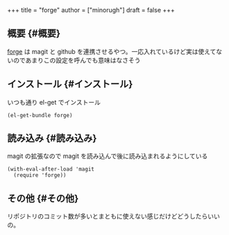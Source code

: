 +++
title = "forge"
author = ["minorugh"]
draft = false
+++

## 概要 {#概要}

[forge](https://github.com/magit/forge) は magit と github を連携させるやつ。一応入れているけど実は使えてないのであまりこの設定を呼んでも意味はなさそう


## インストール {#インストール}

いつも通り el-get でインストール

```emacs-lisp
(el-get-bundle forge)
```


## 読み込み {#読み込み}

magit の拡張なので magit を読み込んで後に読み込まれるようにしている

```emacs-lisp
(with-eval-after-load 'magit
  (require 'forge))
```


## その他 {#その他}

リポジトリのコミット数が多いとまともに使えない感じだけどどうしたらいいの。
